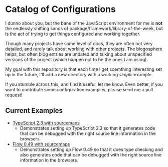 # Catalog of Configurations

I dunno about you, but the bane of the JavaScript environment for me is **not** the endlessly shifting sands of package/framework/library-of-the-week, but is the act of trying to get things configured and working together.

Though many projects have some level of docs, they are often not very detailed, and rarely talk about working with other projects. The blogosphere helps, but often blog entries are undated and talking about unspecified versions of the project (which happen not to be the ones I am using).

My goal with this repository is that each time I get soemthing interesting set up in the future, I'll add a new directory with a working *simple* example.

If you stumble across this, and find it useful, let me know. Even better, if you want to contribute some configuration examples, please send me a pull request!

## Current Examples
* [TypeScript 2.3 with sourcemaps](./typescript2-sourcemaps)
	* Demonstrates setting up TypeScript 2.3 so that it generates code that can be debugged with the right source line information in the browsers.
* [Flow 0.49 with sourcemaps](./flow0.49-sourcemaps)
	* Demonstrates setting up Flow 0.49 so that it does type checking and also generates code that can be debugged with the right source line information in the browsers.
